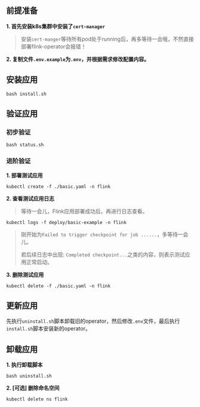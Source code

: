前提准备
---

**1. 首先安装k8s集群中安装了`cert-manager`**

> 安装`cert-manger`等待所有pod处于running后，再多等待一会哦，不然直接部署flink-operator会报错！

**2. 复制文件`.env.example`为`.env`，并根据需求修改配置内容。**

安装应用
---

```shell
bash install.sh
```

验证应用
---

### 初步验证

```shell
bash status.sh
```

### 进阶验证

**1. 部署测试应用**
```shell
kubectl create -f ./basic.yaml -n flink
```

**2. 查看测试应用日志**

> 等待一会儿，Flink应用部署成功后，再进行日志查看。

```shell
kubectl logs -f deploy/basic-example -n flink
```
> 刚开始为`Failed to trigger checkpoint for job ......`，多等待一会儿。
> 
> 若后续日志中出现: `Completed checkpoint...`之类的内容，则表示测试应用正常启动。

**3. 删除测试应用**
```shell
kubectl delete -f ./basic.yaml -n flink
```

更新应用
---

先执行`uninstall.sh`脚本卸载旧的operator，然后修改`.env`文件，最后执行`install.sh`脚本安装新的operator。

卸载应用
---

**1. 执行卸载脚本**

```shell
bash uninstall.sh
```

**2. [可选] 删除命名空间**

```shell
kubectl delete ns flink
```
